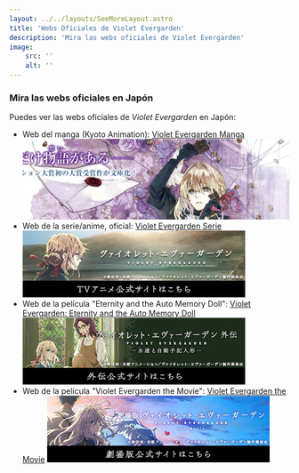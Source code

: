 ```yaml
---
layout: ../../layouts/SeeMoreLayout.astro
title: 'Webs Oficiales de Violet Evergarden'
description: 'Mira las webs oficiales de Violet Evergarden'
image:
    src: ''
    alt: ''
---
```


### Mira las webs oficiales en Japón
Puedes ver las webs oficiales de _Violet Evergarden_ en Japón:

- Web del manga (Kyoto Animation): [Violet Evergarden Manga](http://www.kyotoanimation.co.jp/books/violet/ "Violet Evergarden Manga")
    ![Violet Evergarden Vol. 1](../../images/violet-evergarden-volume1.jpg "Violet Evergarden Manga Vol. 1 Official Banner")
- Web de la serie/anime, oficial: [Violet Evergarden Serie](https://tv.violet-evergarden.jp/ "Violet Evergarden Serie")
    ![Violet Evergarden Serie](../../images/violet-evergarden-serie.jpg "Violet Evergarden Serie Official Banner")
- Web de la película "Eternity and the Auto Memory Doll": [Violet Evergarden: Eternity and the Auto Memory Doll](https://violet-evergarden.jp/sidestory/ "Violet Evergarden: Eternity and the Auto Memory Doll")
    ![Violet Evergarden: Eternity and the Auto Memory Doll](../../images/violet-evergarden-movie-memories.jpg "Violet Evergarden: Eternity and the Auto Memory Doll Official Banner")
- Web de la película "Violet Evergarden the Movie": [Violet Evergarden the Movie](https://violet-evergarden.jp/ "Violet Evergarden the Movie")
    ![Violet Evergarden the Movie](../../images/violet-evergarden-themovie.jpg)
